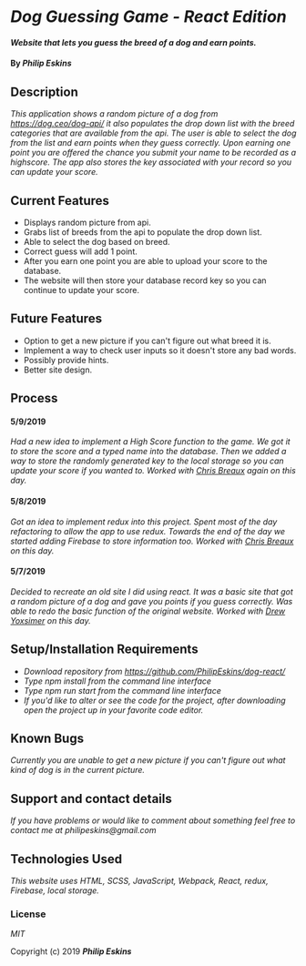 # _Dog Guessing Game - React Edition_

#### _Website that lets you guess the breed of a dog and earn points._

#### By _**Philip Eskins**_

## Description

_This application shows a random picture of a dog from https://dog.ceo/dog-api/ it also populates the drop down list with the breed categories that are available from the api. The user is able to select the dog from the list and earn points when they guess correctly. Upon earning one point you are offered the chance you submit your name to be recorded as a highscore. The app also stores the key associated with your record so you can update your score._

## Current Features
* Displays random picture from api.
* Grabs list of breeds from the api to populate the drop down list.
* Able to select the dog based on breed.
* Correct guess will add 1 point.
* After you earn one point you are able to upload your score to the database.
* The website will then store your database record key so you can continue to update your score.

## Future Features
* Option to get a new picture if you can't figure out what breed it is.
* Implement a way to check user inputs so it doesn't store any bad words.
* Possibly provide hints.
* Better site design.


## Process

#### 5/9/2019
_Had a new idea to implement a High Score function to the game. We got it to store the score and a typed name into the database. Then we added a way to store the randomly generated key to the local storage so you can update your score if you wanted to. Worked with <a href='https://github.com/cjbreaux'>Chris Breaux</a> again on this day._

#### 5/8/2019
_Got an idea to implement redux into this project. Spent most of the day refactoring to allow the app to use redux. Towards the end of the day we started adding Firebase to store information too. Worked with <a href='https://github.com/cjbreaux'>Chris Breaux</a> on this day._

#### 5/7/2019
_Decided to recreate an old site I did using react. It was a basic site that got a random picture of a dog and gave you points if you guess correctly. Was able to redo the basic function of the original website. Worked with <a href='https://github.com/drewyox'>Drew Yoxsimer</a> on this day._


## Setup/Installation Requirements

* _Download repository from https://github.com/PhilipEskins/dog-react/_
* _Type npm install from the command line interface_
* _Type npm run start from the command line interface_
* _If you'd like to alter or see the code for the project, after downloading open the project up in your favorite code editor._

## Known Bugs

_Currently you are unable to get a new picture if you can't figure out what kind of dog is in the current picture._

## Support and contact details

_If you have problems or would like to comment about something feel free to contact me at philipeskins@gmail.com_

## Technologies Used

_This website uses HTML, SCSS, JavaScript, Webpack, React, redux, Firebase, local storage._


### License

*MIT*

Copyright (c) 2019 **_Philip Eskins_**
